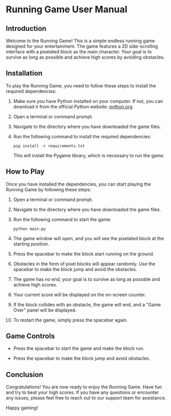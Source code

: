 # Running Game User Manual

## Introduction

Welcome to the Running Game! This is a simple endless running game designed for your entertainment. The game features a 2D side-scrolling interface with a pixelated block as the main character. Your goal is to survive as long as possible and achieve high scores by avoiding obstacles.

## Installation

To play the Running Game, you need to follow these steps to install the required dependencies:

1. Make sure you have Python installed on your computer. If not, you can download it from the official Python website: [python.org](https://www.python.org/downloads/).

2. Open a terminal or command prompt.

3. Navigate to the directory where you have downloaded the game files.

4. Run the following command to install the required dependencies:

   ```
   pip install -r requirements.txt
   ```

   This will install the Pygame library, which is necessary to run the game.

## How to Play

Once you have installed the dependencies, you can start playing the Running Game by following these steps:

1. Open a terminal or command prompt.

2. Navigate to the directory where you have downloaded the game files.

3. Run the following command to start the game:

   ```
   python main.py
   ```

4. The game window will open, and you will see the pixelated block at the starting position.

5. Press the spacebar to make the block start running on the ground.

6. Obstacles in the form of pixel blocks will appear randomly. Use the spacebar to make the block jump and avoid the obstacles.

7. The game has no end; your goal is to survive as long as possible and achieve high scores.

8. Your current score will be displayed on the on-screen counter.

9. If the block collides with an obstacle, the game will end, and a "Game Over" panel will be displayed.

10. To restart the game, simply press the spacebar again.

## Game Controls

- Press the spacebar to start the game and make the block run.

- Press the spacebar to make the block jump and avoid obstacles.

## Conclusion

Congratulations! You are now ready to enjoy the Running Game. Have fun and try to beat your high scores. If you have any questions or encounter any issues, please feel free to reach out to our support team for assistance.

Happy gaming!